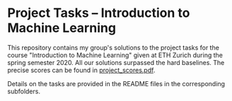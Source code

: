 # Project Tasks – Introduction to Machine Learning

This repository contains my group's solutions to the project tasks for the course "Introduction to Machine Learning" given at ETH Zurich during the spring semester 2020. All our solutions surpassed the hard baselines. The precise scores can be found in [project_scores.pdf](project_scores.pdf).

Details on the tasks are provided in the README files in the corresponding subfolders.
